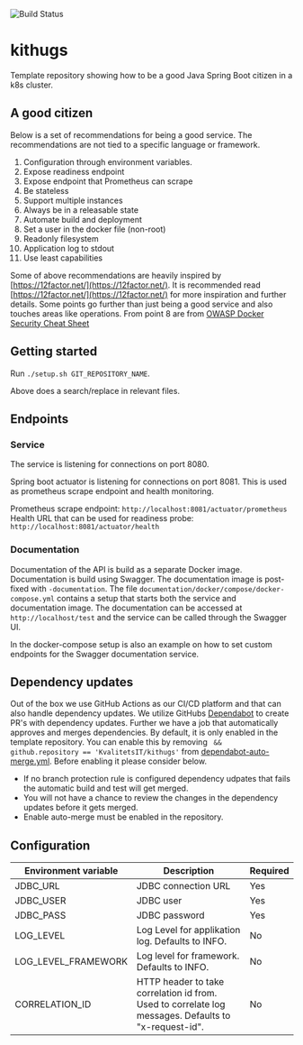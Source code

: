 ![Build Status](https://github.com/KvalitetsIT/kithugs/workflows/CICD/badge.svg)
# kithugs

Template repository showing how to be a good Java Spring Boot citizen in a k8s cluster.

## A good citizen

Below is a set of recommendations for being a good service. The recommendations are not tied to a specific language or 
framework.

1. Configuration through environment variables.
2. Expose readiness endpoint
3. Expose endpoint that Prometheus can scrape
4. Be stateless
5. Support multiple instances
6. Always be in a releasable state
7. Automate build and deployment
8. Set a user in the docker file (non-root)
9. Readonly filesystem
10. Application log to stdout
11. Use least capabilities

Some of above recommendations are heavily inspired by [https://12factor.net/](https://12factor.net/). It is recommended 
read [https://12factor.net/](https://12factor.net/) for more inspiration and further details. Some points go 
further than just being a good service and also touches areas like operations.
From point 8 are from [OWASP Docker Security Cheat Sheet](https://cheatsheetseries.owasp.org/cheatsheets/Docker_Security_Cheat_Sheet.html)

## Getting started

Run `./setup.sh GIT_REPOSITORY_NAME`.

Above does a search/replace in relevant files. 

## Endpoints

### Service

The service is listening for connections on port 8080.

Spring boot actuator is listening for connections on port 8081. This is used as prometheus scrape endpoint and health monitoring. 

Prometheus scrape endpoint: `http://localhost:8081/actuator/prometheus`  
Health URL that can be used for readiness probe: `http://localhost:8081/actuator/health`

### Documentation

Documentation of the API is build as a separate Docker image. Documentation is build using Swagger. The documentation 
image is post-fixed with `-documentation`. The file `documentation/docker/compose/docker-compose.yml` contains a  setup 
that starts both the service and documentation image. The documentation can be accessed at `http://localhost/test` 
and the service can be called through the Swagger UI. 

In the docker-compose setup is also an example on how to set custom endpoints for the Swagger documentation service.

## Dependency updates

Out of the box we use GitHub Actions as our CI/CD platform and that can also handle dependency updates. We utilize 
GitHubs [Dependabot](https://docs.github.com/en/code-security/dependabot/dependabot-version-updates/configuring-dependabot-version-updates) 
to create PR's with dependency updates. Further we have a job that automatically approves and merges dependencies. By 
default, it is only enabled in the template repository. You can enable this by removing ` && github.repository == 'KvalitetsIT/kithugs'`
from [dependabot-auto-merge.yml](.github/workflows/dependabot-auto-merge.yml). Before enabling it please consider below. 

- If no branch protection rule is configured dependency udpates that fails the automatic build and test will get merged. 
- You will not have a chance to review the changes in the dependency updates before it gets merged.  
- Enable auto-merge must be enabled in the repository.

## Configuration

| Environment variable | Description                                                                                          | Required |
|----------------------|------------------------------------------------------------------------------------------------------|----------|
| JDBC_URL             | JDBC connection URL                                                                                  | Yes      |
| JDBC_USER            | JDBC user                                                                                            | Yes      |
| JDBC_PASS            | JDBC password                                                                                        | Yes      |
| LOG_LEVEL            | Log Level for applikation  log. Defaults to INFO.                                                    | No       |
| LOG_LEVEL_FRAMEWORK  | Log level for framework. Defaults to INFO.                                                           | No       |
| CORRELATION_ID       | HTTP header to take correlation id from. Used to correlate log messages. Defaults to "x-request-id". | No       |
